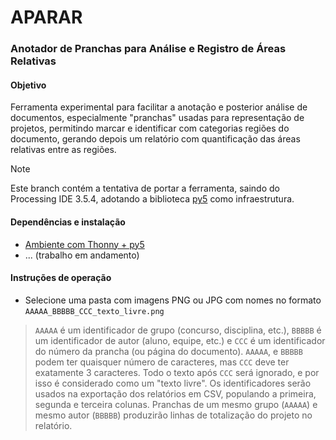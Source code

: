 # APARAR 

### Anotador de Pranchas para Análise e Registro de Áreas Relativas

#### Objetivo
Ferramenta experimental para facilitar a anotação e posterior análise de documentos, especialmente "pranchas" usadas para representação de projetos, permitindo  marcar e identificar com categorias regiões do documento, gerando depois um relatório com quantificação das áreas relativas entre as regiões.

> [!NOTE]
> Este branch contém a tentativa de portar a ferramenta, saindo do Processing IDE 3.5.4, adotando a biblioteca [py5](https://py5coding) como infraestrutura.

#### Dependências e instalação
 - [Ambiente com Thonny + py5](https://abav.lugaralgum.com/como-instalar-py5/)
 - ...  (trabalho em andamento) 
 
#### Instruções de operação

- Selecione uma pasta com imagens PNG ou JPG com nomes no formato `AAAAA_BBBBB_CCC_texto_livre.png`
> `AAAAA` é um identificador de grupo (concurso, disciplina, etc.), `BBBBB` é um identificador de autor (aluno, equipe, etc.) e `CCC` é um identificador do número da prancha (ou página do documento).
> `AAAAA`, e `BBBBB` podem ter quaisquer número de caracteres, mas `CCC` deve ter exatamente 3 caracteres. Todo o texto após `CCC` será ignorado, e por isso é considerado como um "texto livre".
> Os identificadores serão usados na exportação dos relatórios em CSV, populando a primeira, segunda e terceira colunas. Pranchas de um mesmo grupo (`AAAAA`) e mesmo autor (`BBBBB`) produzirão linhas de totalização do projeto no relatório.
